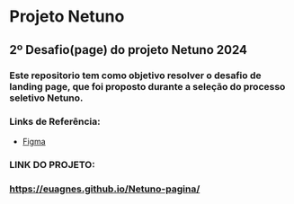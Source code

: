 # Projeto Netuno
## 2º Desafio(page) do projeto Netuno 2024

### Este repositorio tem como objetivo resolver o desafio de landing page, que foi proposto durante a seleção do processo seletivo Netuno.

### Links de Referência: 
* [Figma](https://www.figma.com/proto/KSvagRbLWbdzMSC6HyPTNL/Netuno-LP?node-id=1%3A2&scaling=min-zoom&page-id=0%3A1&starting-point-node-id=1%3A2)

###  LINK DO PROJETO:
### https://euagnes.github.io/Netuno-pagina/
